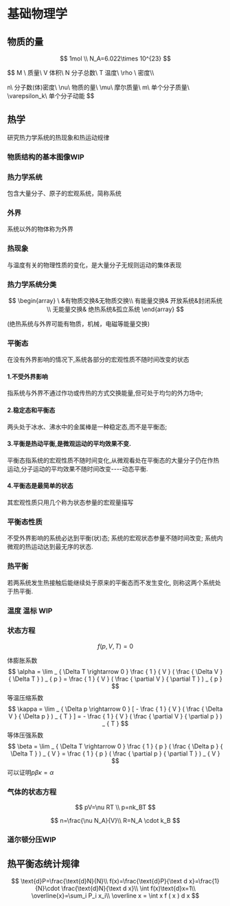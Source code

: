 # 基础物理学

## 物质的量

$$
1mol \\
N_A=6.022\times 10^{23}
$$

$$
M \ 质量\\
V 体积\\
N 分子总数\\
T 温度\\
\rho \ 密度\\\\

n\ 分子数(体)密度\\
\nu\  物质的量\\
\mu\ 摩尔质量\\
m\ 单个分子质量\\
\varepsilon_k\ 单个分子动能
$$



## 热学

研究热力学系统的热现象和热运动规律

### 物质结构的基本图像WIP

### 热力学系统

包含大量分子、原子的宏观系统，简称系统

### 外界

系统以外的物体称为外界

### 热现象

与温度有关的物理性质的变化，是大量分子无规则运动的集体表现

### 热力学系统分类

$$
\begin{array}
\  &有物质交换&无物质交换\\
有能量交换& 开放系统&封闭系统\\
无能量交换& 绝热系统&孤立系统
\end{array}
$$

(绝热系统与外界可能有物质，机械，电磁等能量交换)

### 平衡态

在没有外界影响的情况下,系统各部分的宏观性质不随时间改变的状态

#### 1.不受外界影响

指系统与外界不通过作功或传热的方式交换能量,但可处于均匀的外力场中;

#### 2.稳定态和平衡态

两头处于冰水、沸水中的金属棒是一种稳定态,而不是平衡态;

#### 3.平衡是热动平衡,是微观运动的平均效果不变.

平衡态指系统的宏观性质不随时间变化,从微观看处在平衡态的大量分子仍在作热运动,分子运动的平均效果不随时间改变----动态平衡.

#### 4.平衡态是最简单的状态

其宏观性质只用几个称为状态参量的宏观量描写

### 平衡态性质

不受外界影响的系统必达到平衡(状)态;
系统的宏观状态参量不随时间改变;
系统内微观的热运动达到最无序的状态.

### 热平衡

若两系统发生热接触后能继续处于原来的平衡态而不发生变化, 则称这两个系统处于热平衡.

### 温度 温标 WIP



### 状态方程

$$
f(p, V, T)=0
$$

体膨胀系数
$$
\alpha = \lim _ { \Delta T \rightarrow 0 } \frac { 1 } { V } ( \frac { \Delta V } { \Delta T } ) _ { p } = \frac { 1 } { V } ( \frac { \partial V } { \partial T } ) _ { p }
$$
等温压缩系数
$$
\kappa = \lim _ { \Delta p \rightarrow 0 } [ - \frac { 1 } { V } ( \frac { \Delta V } { \Delta p } ) _ { T } ] = - \frac { 1 } { V } ( \frac { \partial V } { \partial p } ) _ { T }
$$
等体压强系数
$$
\beta = \lim _ { \Delta T \rightarrow 0 } \frac { 1 } { p } ( \frac { \Delta p } { \Delta T } ) _ { V } = \frac { 1 } { p } ( \frac { \partial p } { \partial T } ) _ { V }
$$
可以证明$p \beta \kappa = \alpha$

### 气体的状态方程

$$
pV=\nu RT \\
p=nk_BT
$$

$$
n=\frac{\nu N_A}{V}\\
R=N_A \cdot k_B
$$

### 道尔顿分压WIP



## 热平衡态统计规律


$$
\text{d}P=\frac{\text{d}N}{N}\\
f(x)=\frac{\text{d}P}{\text d x}=\frac{1}{N}\cdot \frac{\text{d}N}{\text d x}\\
\int f(x)\text{d}x=1\\
\overline{x}=\sum_i P_i x_i\\
\overline x = \int  x f ( x ) d x
$$



















